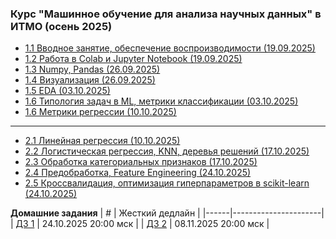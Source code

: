 ### Курс "Машинное обучение для анализа научных данных" в ИТМО (осень 2025)


- [1.1 Вводное занятие, обеспечение воспроизводимости (19.09.2025)](Lectures/Lecture%201)
- [1.2 Работа в Colab и Jupyter Notebook (19.09.2025)](Lectures/Lecture%202)
- [1.3 Numpy, Pandas (26.09.2025)](Lectures/Lecture%203)
- [1.4 Визуализация (26.09.2025)](Lectures/Lecture%204)
- [1.5 EDA (03.10.2025)](Lectures/Lecture%205)
- [1.6 Типология задач в ML, метрики классификации (03.10.2025)](Lectures/Lecture%206)
- [1.6 Метрики регрессии (10.10.2025)](Lectures/Lecture%207)
______
- [2.1 Линейная регрессия (10.10.2025)](Lectures/Lecture%208)
- [2.2 Логистическая регрессия, KNN, деревья решений (17.10.2025)](Lectures/Lecture%209)
- [2.3 Обработка категориальных признаков (17.10.2025)](Lectures/Lecture%2010)
- [2.4 Предобработка, Feature Engineering (24.10.2025)](Lectures/Lecture%2011)
- [2.5 Кроссвалидация, оптимизация гиперпараметров в scikit-learn (24.10.2025)](Lectures/Lecture%2012)


**Домашние задания**
| #    | Жесткий дедлайн      |
|------|----------------------|
| [ДЗ 1](HW/hw_1.md) | 24.10.2025 20:00 мск |
| [ДЗ 2](HW/hw_2.md) | 08.11.2025 20:00 мск |
